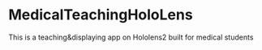 # MedicalTeachingHoloLens
This is a teaching&amp;displaying app on Hololens2 built for medical students
